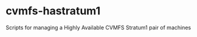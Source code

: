 cvmfs-hastratum1
================

Scripts for managing a Highly Available CVMFS Stratum1 pair of machines
